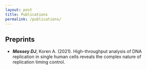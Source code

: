 ```yaml
---
layout: post
title: Publications
permalink: /publications/
---
```


<h2> Preprints </h2>
<ul>
  <li> <b><i>Massey DJ</b></i>, Koren A. (2021). High-throughput analysis of DNA replication in single human cells reveals the complex nature of replication timing control.<i class='ai ai-biorxiv-square ai-lg></i></li>
  </ul>
    

Publications (* indicates equal contribution)

Primary Research Articles

1.	 Submitted.

2.	Yaacov A*, Vardi O*, Blumenfeld B, Greenberg A, Massey DJ, Koren A, Adar S, Simon I, Rosenberg S. (2021). Cancer mutational processes vary in their association with replication timing and chromatin accessibility. In press.

3.	Palmerola KL*, Amrane S*, De Los Angeles A*, Xu S, Zuccaro MV, Massey DJ, de Pinho J, Subbiah A, Prosser B, Lobo R, Koren A, Baslan T, Egli D. (2021). DNA breaks due to replication stress limit the developmental potential of human preimplantation embryos. In review.

4.	Koren A, Massey DJ, Bracci AN. (2021). TIGER: inferring DNA replication timing from whole-genome sequence data. Bioinformatics btab166. DOI: 10.1093/bioinformatics/btab166

5.	Massey DJ*, Kim D*, Brooks KE, Smolka MB, Koren A. (2019). Next-generation sequencing enables spatiotemporal resolution of human centromere replication timing. Genes 10, 269. DOI: 10.3390/genes10040269

6.	Delabaere L*, Ertl HA*, Massey DJ, Hofley CM, Sohail F, Bienenstock EJ, Sebastian H, Chiolo3 I & LaRocque JR. (2017). Aging impairs double-strand break repair by homologous recombination in Drosophila germ cells. Aging Cell 16, 320-328. DOI: 10.1111/acel.12556

Reviews and Commentaries

7.	Hulke ML*, Massey DJ* & Koren A. (2019). Genomic methods for measuring DNA replication dynamics (Review). Chromosome Research. DOI: 10.1007/s10577-019-09624-y.

8.	Massey DJ & Koren A (2017). Mismatch repair prefers exons (News and Views). Nature Genetics 49, 1673-1674. DOI: 10.1038/ng.3993.
